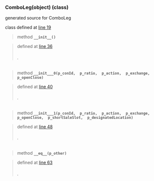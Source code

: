 ### ComboLeg(object) (class) ###

generated source for ComboLeg

class defined at [line 19](http://code.google.com/p/ibpy/source/browse/trunk/ib/ext/ComboLeg.py#19)

> method **`__init__()`**

> defined at [line 36](http://code.google.com/p/ibpy/source/browse/trunk/ib/ext/ComboLeg.py#36)
> ###### . ######

> method **`__init___0(p_conId,  p_ratio,  p_action,  p_exchange,  p_openClose)`**

> defined at [line 40](http://code.google.com/p/ibpy/source/browse/trunk/ib/ext/ComboLeg.py#40)
> ###### . ######

> method **`__init___1(p_conId,  p_ratio,  p_action,  p_exchange,  p_openClose,  p_shortSaleSlot,  p_designatedLocation)`**

> defined at [line 48](http://code.google.com/p/ibpy/source/browse/trunk/ib/ext/ComboLeg.py#48)
> ###### . ######

> method **`__eq__(p_other)`**

> defined at [line 63](http://code.google.com/p/ibpy/source/browse/trunk/ib/ext/ComboLeg.py#63)
> ###### . ######

